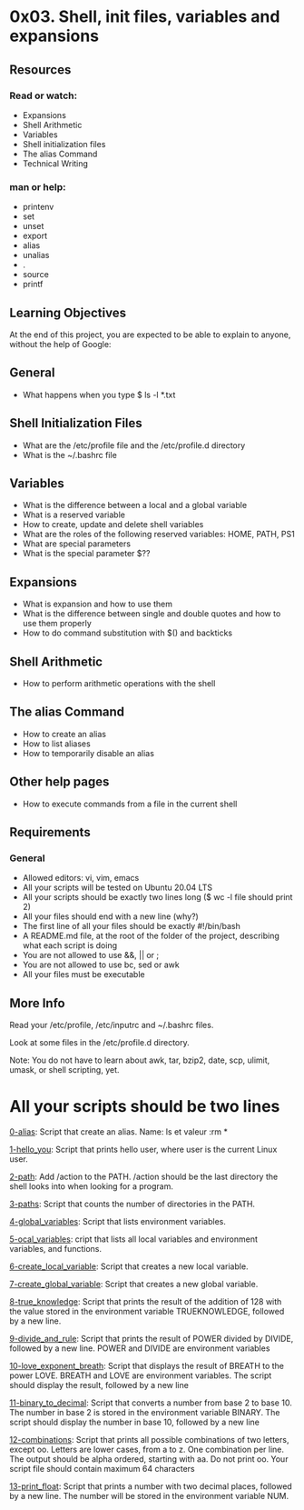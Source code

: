 # 0x03. Shell, init files, variables and expansions

## Resources
### Read or watch:

* Expansions
* Shell Arithmetic
* Variables
* Shell initialization files
* The alias Command
* Technical Writing

### man or help:

* printenv
* set
* unset
* export
* alias
* unalias
* .
* source
* printf

## Learning Objectives
At the end of this project, you are expected to be able to explain to anyone, without the help of Google:

## General

* What happens when you type $ ls -l *.txt

## Shell Initialization Files

* What are the /etc/profile file and the /etc/profile.d directory
* What is the ~/.bashrc file

## Variables

* What is the difference between a local and a global variable
* What is a reserved variable
* How to create, update and delete shell variables
* What are the roles of the following reserved variables: HOME, PATH, PS1
* What are special parameters
* What is the special parameter $??
## Expansions

* What is expansion and how to use them
* What is the difference between single and double quotes and how to use them properly
* How to do command substitution with $() and backticks

## Shell Arithmetic

* How to perform arithmetic operations with the shell

## The alias Command

* How to create an alias
* How to list aliases
* How to temporarily disable an alias

## Other help pages

* How to execute commands from a file in the current shell

## Requirements

### General

* Allowed editors: vi, vim, emacs
* All your scripts will be tested on Ubuntu 20.04 LTS
* All your scripts should be exactly two lines long ($ wc -l file should print 2)
* All your files should end with a new line (why?)
* The first line of all your files should be exactly #!/bin/bash
* A README.md file, at the root of the folder of the project, describing what each script is doing
* You are not allowed to use &&, || or ;
* You are not allowed to use bc, sed or awk
* All your files must be executable

## More Info

Read your /etc/profile, /etc/inputrc and ~/.bashrc files.

Look at some files in the /etc/profile.d directory.

Note: You do not have to learn about awk, tar, bzip2, date, scp, ulimit, umask, or shell scripting, yet.

# All your scripts should be two lines

[0-alias](https://github.com/vessoutraore/alx-system_engineering-devops/tree/master/0-alias "0-alias"): Script that create an alias. Name: ls et valeur :rm *

[1-hello_you](https://github.com/vessoutraore/alx-system_engineering-devops/tree/master/1-hello_you "1-hello_you"): Script that prints hello user, where user is the current Linux user. 

[2-path](https://github.com/vessoutraore/alx-system_engineering-devops/tree/master/2-path "2-path"): Add /action to the PATH. /action should be the last directory the shell looks into when looking for a program.

[3-paths](https://github.com/vessoutraore/alx-system_engineering-devops/tree/master/2-paths "2-paths"): Script that counts the number of directories in the PATH.

[4-global_variables](https://github.com/vessoutraore/alx-system_engineering-devops/tree/master/4-global_variables "4-global_variables"): Script that lists environment variables.

[5-ocal_variables](https://github.com/vessoutraore/alx-system_engineering-devops/tree/master/5-local_variables "5-local_variables"): cript that lists all local variables and environment variables, and functions.

[6-create_local_variable](https://github.com/vessoutraore/alx-system_engineering-devops/tree/master/6-create_local_variable "6-create_local_variable"): Script that creates a new local variable.

[7-create_global_variable](https://github.com/vessoutraore/alx-system_engineering-devops/tree/master/7-create_global_variable "7-create_global_variable"): Script that creates a new global variable.

[8-true_knowledge](https://github.com/vessoutraore/alx-system_engineering-devops/tree/master/8-true_knowledge "8-true_knowledge"): Script  that prints the result of the addition of 128 with the value stored in the environment variable TRUEKNOWLEDGE, followed by a new line.

[9-divide_and_rule](https://github.com/vessoutraore/alx-system_engineering-devops/tree/master/9-divide_and_rule "9-divide_and_rule"): Script that prints the result of POWER divided by DIVIDE, followed by a new line. POWER and DIVIDE are environment variables

[10-love_exponent_breath](https://github.com/vessoutraore/alx-system_engineering-devops/tree/master/10-love_exponent_breath "10-love_exponent_breath"): Script that displays the result of BREATH to the power LOVE. BREATH and LOVE are environment variables. The script should display the result, followed by a new line

[11-binary_to_decimal](https://github.com/vessoutraore/alx-system_engineering-devops/tree/master/11-binary_to_decimal "11-binary_to_decimal"): Script that converts a number from base 2 to base 10. The number in base 2 is stored in the environment variable BINARY. The script should display the number in base 10, followed by a new line

[12-combinations](https://github.com/vessoutraore/alx-system_engineering-devops/tree/master/12-combinations "l2-combinations"): Script that prints all possible combinations of two letters, except oo. Letters are lower cases, from a to z. One combination per line. The output should be alpha ordered, starting with aa. Do not print oo. Your script file should contain maximum 64 characters

[13-print_float](https://github.com/vessoutraore/alx-system_engineering-devops/tree/master/13-print_float "l3-print_float"): Script that prints a number with two decimal places, followed by a new line. The number will be stored in the environment variable NUM.
